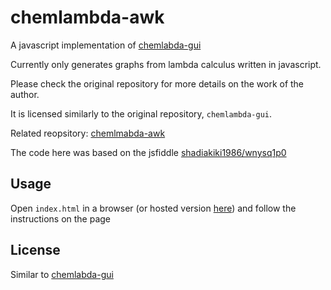 # chemlambda-awk

A javascript implementation of [chemlabda-gui](https://github.com/chorasimilarity/chemlambda-gui/blob/gh-pages/dynamic/README.md)

Currently only generates graphs from lambda calculus written in javascript.

Please check the original repository for more details on the work of the author.

It is licensed similarly to the original repository, `chemlambda-gui`.

Related reopsitory: [chemlmabda-awk](https://github.com/shadiakiki1986/chemlambda-awk/)

The code here was based on the jsfiddle [shadiakiki1986/wnysq1p0](https://jsfiddle.net/shadiakiki1986/wnysq1p0/)


## Usage

Open `index.html` in a browser (or hosted version [here](http://www.teamshadi.net/chemlambda-js/)) and follow the instructions on the page


## License

Similar to [chemlabda-gui](https://github.com/chorasimilarity/chemlambda-gui/)